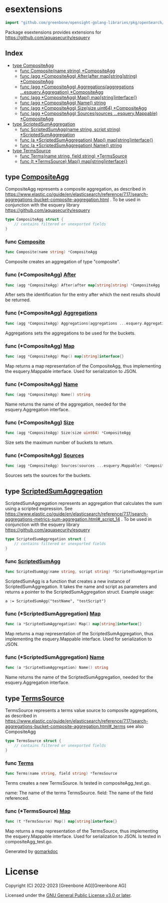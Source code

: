 <!-- gomarkdoc:embed:start -->

<!-- Code generated by gomarkdoc. DO NOT EDIT -->

# esextensions

```go
import "github.com/greenbone/opensight-golang-libraries/pkg/openSearch/esextensions"
```

Package esextensions provides extensions for https://github.com/aquasecurity/esquery

## Index

- [type CompositeAgg](<#CompositeAgg>)
  - [func Composite\(name string\) \*CompositeAgg](<#Composite>)
  - [func \(agg \*CompositeAgg\) After\(after map\[string\]string\) \*CompositeAgg](<#CompositeAgg.After>)
  - [func \(agg \*CompositeAgg\) Aggregations\(aggregations ...esquery.Aggregation\) \*CompositeAgg](<#CompositeAgg.Aggregations>)
  - [func \(agg \*CompositeAgg\) Map\(\) map\[string\]interface\{\}](<#CompositeAgg.Map>)
  - [func \(agg \*CompositeAgg\) Name\(\) string](<#CompositeAgg.Name>)
  - [func \(agg \*CompositeAgg\) Size\(size uint64\) \*CompositeAgg](<#CompositeAgg.Size>)
  - [func \(agg \*CompositeAgg\) Sources\(sources ...esquery.Mappable\) \*CompositeAgg](<#CompositeAgg.Sources>)
- [type ScriptedSumAggregation](<#ScriptedSumAggregation>)
  - [func ScriptedSumAgg\(name string, script string\) \*ScriptedSumAggregation](<#ScriptedSumAgg>)
  - [func \(a \*ScriptedSumAggregation\) Map\(\) map\[string\]interface\{\}](<#ScriptedSumAggregation.Map>)
  - [func \(a \*ScriptedSumAggregation\) Name\(\) string](<#ScriptedSumAggregation.Name>)
- [type TermsSource](<#TermsSource>)
  - [func Terms\(name string, field string\) \*TermsSource](<#Terms>)
  - [func \(t \*TermsSource\) Map\(\) map\[string\]interface\{\}](<#TermsSource.Map>)


<a name="CompositeAgg"></a>
## type [CompositeAgg](<https://github.com/greenbone/opensight-golang-libraries/blob/main/pkg/openSearch/esextensions/compositeAgg.go#L12-L18>)

CompositeAgg represents a composite aggregation, as described in https://www.elastic.co/guide/en/elasticsearch/reference/7.17/search-aggregations-bucket-composite-aggregation.html . To be used in conjunction with the esquery library https://github.com/aquasecurity/esquery

```go
type CompositeAgg struct {
    // contains filtered or unexported fields
}
```

<a name="Composite"></a>
### func [Composite](<https://github.com/greenbone/opensight-golang-libraries/blob/main/pkg/openSearch/esextensions/compositeAgg.go#L21>)

```go
func Composite(name string) *CompositeAgg
```

Composite creates an aggregation of type "composite".

<a name="CompositeAgg.After"></a>
### func \(\*CompositeAgg\) [After](<https://github.com/greenbone/opensight-golang-libraries/blob/main/pkg/openSearch/esextensions/compositeAgg.go#L45>)

```go
func (agg *CompositeAgg) After(after map[string]string) *CompositeAgg
```

After sets the identification for the entry after which the next results should be returned.

<a name="CompositeAgg.Aggregations"></a>
### func \(\*CompositeAgg\) [Aggregations](<https://github.com/greenbone/opensight-golang-libraries/blob/main/pkg/openSearch/esextensions/compositeAgg.go#L51>)

```go
func (agg *CompositeAgg) Aggregations(aggregations ...esquery.Aggregation) *CompositeAgg
```

Aggregations sets the aggregations to be used for the buckets.

<a name="CompositeAgg.Map"></a>
### func \(\*CompositeAgg\) [Map](<https://github.com/greenbone/opensight-golang-libraries/blob/main/pkg/openSearch/esextensions/compositeAgg.go#L58>)

```go
func (agg *CompositeAgg) Map() map[string]interface{}
```

Map returns a map representation of the CompositeAgg, thus implementing the esquery.Mappable interface. Used for serialization to JSON.

<a name="CompositeAgg.Name"></a>
### func \(\*CompositeAgg\) [Name](<https://github.com/greenbone/opensight-golang-libraries/blob/main/pkg/openSearch/esextensions/compositeAgg.go#L28>)

```go
func (agg *CompositeAgg) Name() string
```

Name returns the name of the aggregation, needed for the esquery.Aggregation interface.

<a name="CompositeAgg.Size"></a>
### func \(\*CompositeAgg\) [Size](<https://github.com/greenbone/opensight-golang-libraries/blob/main/pkg/openSearch/esextensions/compositeAgg.go#L33>)

```go
func (agg *CompositeAgg) Size(size uint64) *CompositeAgg
```

Size sets the maximum number of buckets to return.

<a name="CompositeAgg.Sources"></a>
### func \(\*CompositeAgg\) [Sources](<https://github.com/greenbone/opensight-golang-libraries/blob/main/pkg/openSearch/esextensions/compositeAgg.go#L39>)

```go
func (agg *CompositeAgg) Sources(sources ...esquery.Mappable) *CompositeAgg
```

Sources sets the sources for the buckets.

<a name="ScriptedSumAggregation"></a>
## type [ScriptedSumAggregation](<https://github.com/greenbone/opensight-golang-libraries/blob/main/pkg/openSearch/esextensions/scriptedSumAgg.go#L9-L12>)

ScriptedSumAggregation represents an aggregation that calculates the sum using a scripted expression. See https://www.elastic.co/guide/en/elasticsearch/reference/7.17/search-aggregations-metrics-sum-aggregation.html#_script_14 . To be used in conjunction with the esquery library https://github.com/aquasecurity/esquery

```go
type ScriptedSumAggregation struct {
    // contains filtered or unexported fields
}
```

<a name="ScriptedSumAgg"></a>
### func [ScriptedSumAgg](<https://github.com/greenbone/opensight-golang-libraries/blob/main/pkg/openSearch/esextensions/scriptedSumAgg.go#L36>)

```go
func ScriptedSumAgg(name string, script string) *ScriptedSumAggregation
```

ScriptedSumAgg is a function that creates a new instance of ScriptedSumAggregation. It takes the name and script as parameters and returns a pointer to the ScriptedSumAggregation struct. Example usage:

```
a := ScriptedSumAgg("testName", "testScript")
```

<a name="ScriptedSumAggregation.Map"></a>
### func \(\*ScriptedSumAggregation\) [Map](<https://github.com/greenbone/opensight-golang-libraries/blob/main/pkg/openSearch/esextensions/scriptedSumAgg.go#L21>)

```go
func (a *ScriptedSumAggregation) Map() map[string]interface{}
```

Map returns a map representation of the ScriptedSumAggregation, thus implementing the esquery.Mappable interface. Used for serialization to JSON.

<a name="ScriptedSumAggregation.Name"></a>
### func \(\*ScriptedSumAggregation\) [Name](<https://github.com/greenbone/opensight-golang-libraries/blob/main/pkg/openSearch/esextensions/scriptedSumAgg.go#L15>)

```go
func (a *ScriptedSumAggregation) Name() string
```

Name returns the name of the ScriptedSumAggregation, needed for the esquery.Aggregation interface.

<a name="TermsSource"></a>
## type [TermsSource](<https://github.com/greenbone/opensight-golang-libraries/blob/main/pkg/openSearch/esextensions/termsSource.go#L10-L13>)

TermsSource represents a terms value source to composite aggregations, as described in https://www.elastic.co/guide/en/elasticsearch/reference/7.17/search-aggregations-bucket-composite-aggregation.html#_terms see also CompositeAgg

```go
type TermsSource struct {
    // contains filtered or unexported fields
}
```

<a name="Terms"></a>
### func [Terms](<https://github.com/greenbone/opensight-golang-libraries/blob/main/pkg/openSearch/esextensions/termsSource.go#L20>)

```go
func Terms(name string, field string) *TermsSource
```

Terms creates a new TermsSource. Is tested in compositeAgg\_test.go.

name: The name of the terms TermsSource. field: The name of the field referenced.

<a name="TermsSource.Map"></a>
### func \(\*TermsSource\) [Map](<https://github.com/greenbone/opensight-golang-libraries/blob/main/pkg/openSearch/esextensions/termsSource.go#L30>)

```go
func (t *TermsSource) Map() map[string]interface{}
```

Map returns a map representation of the TermsSource, thus implementing the esquery.Mappable interface. Used for serialization to JSON. Is tested in compositeAgg\_test.go.

Generated by [gomarkdoc](<https://github.com/princjef/gomarkdoc>)


<!-- gomarkdoc:embed:end -->

# License

Copyright (C) 2022-2023 [Greenbone AG][Greenbone AG]

Licensed under the [GNU General Public License v3.0 or later](../../../LICENSE).